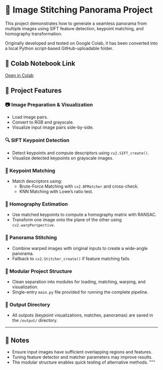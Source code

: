 # 🧵 Image Stitching Panorama Project

This project demonstrates how to generate a seamless panorama from multiple images using SIFT feature detection, keypoint matching, and homography transformation.

Originally developed and tested on Google Colab, it has been converted into a local Python script-based GitHub-uploadable folder.

## 🔗 Colab Notebook Link
[Open in Colab](https://colab.research.google.com/drive/1XnkKwaiv0qX0a25CTxJZfI6FMtT8XJ1C?usp=sharing)

## 📌 Project Features

### 📷 Image Preparation & Visualization
- Load image pairs.
- Convert to RGB and grayscale.
- Visualize input image pairs side-by-side.

### 🔍 SIFT Keypoint Detection
- Detect keypoints and compute descriptors using `cv2.SIFT_create()`.
- Visualize detected keypoints on grayscale images.

### 🎯 Keypoint Matching
- Match descriptors using:
  - Brute-Force Matching with `cv2.BFMatcher` and cross-check.
  - KNN Matching with Lowe’s ratio test.

### 🧮 Homography Estimation
- Use matched keypoints to compute a homography matrix with RANSAC.
- Transform one image onto the plane of the other using `cv2.warpPerspective`.

### 🧵 Panorama Stitching
- Combine warped images with original inputs to create a wide-angle panorama.
- Fallback to `cv2.Stitcher_create()` if feature matching fails.

### 🧩 Modular Project Structure
- Clean separation into modules for loading, matching, warping, and visualization.
- Single-entry `main.py` file provided for running the complete pipeline.

### 📂 Output Directory
- All outputs (keypoint visualizations, matches, panoramas) are saved in the `/output/` directory.

---

## 📝 Notes
- Ensure input images have sufficient overlapping regions and features.
- Tuning feature detector and matcher parameters may improve results.
- The modular structure enables quick testing of alternative methods.
"""
